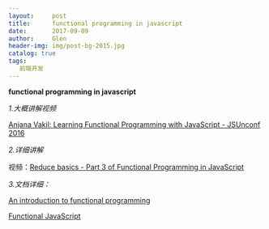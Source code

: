 ```yaml
---
layout:     post                    
title:      functional programming in javascript
date:       2017-09-09              
author:     Glen                      
header-img: img/post-bg-2015.jpg    
catalog: true                       
tags:                               
   前端开发
---
```


**functional programming in javascript**

  *1.大概讲解视频*

[Anjana Vakil: Learning Functional Programming with JavaScript - JSUnconf 2016](https://www.youtube.com/watch?v=e-5obm1G_FY&t=1470s)

 *2.详细讲解*

视频：[Reduce basics - Part 3 of Functional Programming in JavaScript
](https://www.youtube.com/watch?v=Wl98eZpkp-c&list=PL0zVEGEvSaeEd9hlmCXrk5yUyqUag-n84&index=3)

 *3.文档详细：*

[An introduction to functional programming
](https://codewords.recurse.com/issues/one/an-introduction-to-functional-programming)

[Functional JavaScript](http://functionaljavascript.blogspot.co.id/2013/07/)
